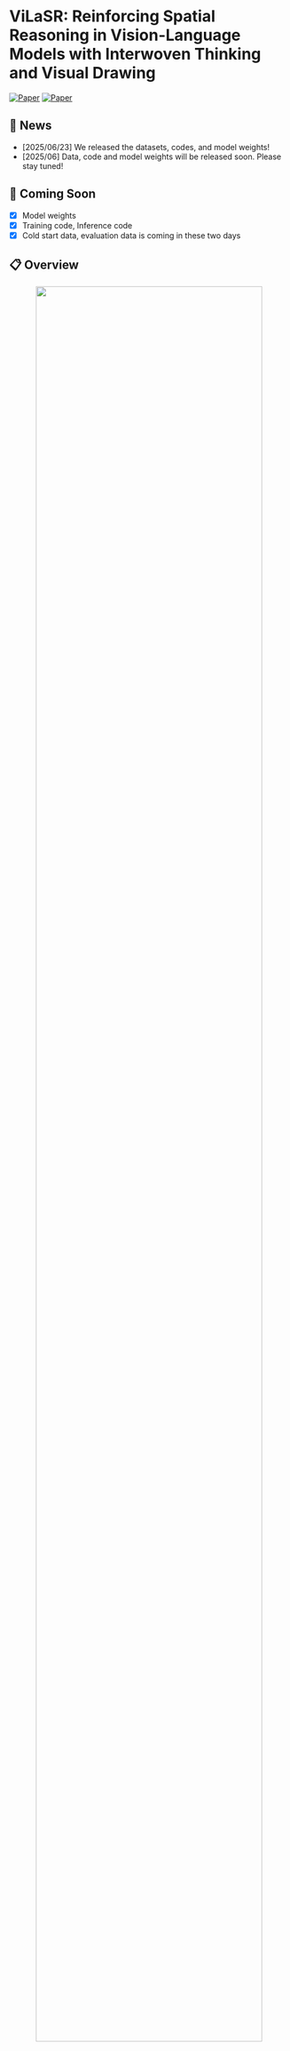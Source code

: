 # ViLaSR: Reinforcing Spatial Reasoning in Vision-Language Models with Interwoven Thinking and Visual Drawing

<!-- <div align="center"> -->
[![Paper](https://img.shields.io/badge/Paper-Arxiv-red)](https://arxiv.org/abs/2506.09965)
[![Paper](https://img.shields.io/badge/%F0%9F%A4%97%20Hugging%20Face-ViLaSR-blue)](https://huggingface.co/AntResearchNLP/ViLaSR)
<!-- [![License: MIT](https://img.shields.io/badge/License-MIT-blue.svg)](https://opensource.org/licenses/MIT) -->
<!-- </div> -->


## 📢 News
- [2025/06/23] We released the datasets, codes, and model weights!
- [2025/06] Data, code and model weights will be released soon. Please stay tuned! 

## 🚀 Coming Soon
- [x] Model weights  
- [x] Training code, Inference code 
- [x] Cold start data, evaluation data is coming in these two days

## 📋 Overview
<p align="center">
    <img src="./assets/ViLaSR.png" width="90%" height="90%">
</p>

> As textual reasoning with large language models (LLMs) has advanced significantly, there has been growing interest in enhancing the multimodal reasoning capabilities of large vision-language models (LVLMs). However, existing methods primarily approach multimodal reasoning in a straightforward, text-centric manner, where both reasoning and answer derivation are conducted purely through text, with the only difference being the presence of multimodal input. As a result, these methods often encounter fundamental limitations in spatial reasoning tasks that demand precise geometric understanding and continuous spatial tracking—capabilities that humans achieve through mental visualization and manipulation. To address the limitations, we propose drawing to reason in space, a novel paradigm that enables LVLMs to reason through elementary drawing operations in the visual space. By equipping models with basic drawing operations, including annotating bounding boxes and drawing auxiliary lines, we empower them to express and analyze spatial relationships through direct visual manipulation, meanwhile avoiding the performance ceiling imposed by specialized perception tools in previous tool-integrated reasoning approaches. To cultivate this capability, we develop a three-stage training framework: cold-start training with synthetic data to establish basic drawing abilities, reflective rejection sampling to enhance self-reflection behaviors, and reinforcement learning to directly optimize for target rewards. Extensive experiments demonstrate that our model, named VILASR, consistently outperforms existing methods across diverse spatial reasoning benchmarks, involving maze navigation, static spatial reasoning, video-based reasoning, and multi-view-based reasoning tasks, with an average improvement of 18.4%. Ablation studies reveal the critical role of each training stage, where reflective rejection sampling strengthens the model’s self-correction capabilities, and reinforcement learning effectively unlocks its reasoning potential.


## Quickstart

### 0. Setup

```
conda create -n vilasr python=3.10.16
conda activate vilasr
sh setup.sh

# LLaMA-Factory setup
git clone https://github.com/hiyouga/LLaMA-Factory.git            
# Alternatively, use your local copy of LLaMA-Factory
cd LLaMA-Factory
pip install -e ".[torch,metrics]"
cd ..
```

### 1. Data Preparation
Download the cold-start, reflective rejection sampling and reinforcement learning dataset [ViLaSR-data](https://huggingface.co/datasets/AntResearchNLP/ViLaSR-data). Put the downloaded dataset to `ViLaSR-data`.

Then unzip the data
```
python unzip.py
```


The `dataset_info.json` has been formatted in accordance with the [formatting guidelines]((https://github.com/hiyouga/LLaMA-Factory/blob/main/data/README.md)) for instruction tuning.


For example:
```
"vqa_cold_start": {
		"file_name": "cold_start/vqa.json",
		"formatting": "sharegpt",
		"columns": {
			"messages": "conversations",
			"images": "images"
		},
		"tags": {
			"role_tag": "role",
			"content_tag": "content",
			"user_tag": "user",
			"assistant_tag": "assistant",
			"system_tag": "system"
		}
	},
"SR_91k_reflective": {
		"file_name": "reflective_rejection_sampling/SR_91k.json",
		"formatting": "sharegpt",
		"columns": {
			"messages": "conversations",
			"images": "images"
		},
		"tags": {
			"role_tag": "role",
			"content_tag": "content",
			"user_tag": "user",
			"assistant_tag": "assistant",
			"system_tag": "system"
		}
	}
```

The `ViLaSR-data` directory includes cold_start, reflective rejection sampling and reinforcement learning data. Its structure should be (we omit the detailed structure):
```
│──cold_start
│	 ├──GPT4Scene/
│	 ├──maze/
│	 ├──SR_91k/
│	 ├──vqa/
│	 ├──GPT4Scene.json
│	 ├──maze.json
│	 ├──SR_91k.json
│	 ├──vqa.json
│──reflective_rejection_sampling
│	 ├──GPT4Scene
│	 │	 ├──...
│	 ├──...
│──rl
│	 ├──GPT4Scene-All
│	 │	 ├──...
│	 ├──vilasr_rl_data.json
│──dataset_info.json
```

### 2. Training
#### 2.1 Cold-start

We use [LLaMA-Factory](https://github.com/hiyouga/LLaMA-Factory) to finetune the model and put the training script in `train/cold_start`. You can use `8` or `4*8` GPUs of 80G memory to train it. And we recommend use multiple nodes for distributed training (refer to [distributed training on multiple nodes](https://github.com/hiyouga/LLaMA-Factory/blob/main/examples/README.md#full-parameter-fine-tuning)).

You should replace the path of ViLaSR-ColdStart-33k dataset for the `config_cold_start.yaml`, such as `train/cold_start/vilasr_full_qwen2.5_vl_7b/config_cold_start.yaml`.

```
dataset: vqa_cold_start,maze_cold_start,GPT4Scene_cold_start,SR_91k_cold_start    # specify dataset name
dataset_dir: /path/to/ViLaSR-data     # the ViLaSR-data path
```

Then, use the following script to start the training.

```
cd ViLaSR
bash train/cold_start/vilasr_full_qwen2.5_vl_7b_32gpu/train_cold_start.sh   # for distributed training
bash train/cold_start/vilasr_full_qwen2.5_vl_7b_8gpu/train_cold_start.sh    # for single gpu training
```

#### 2.2 Reflective Rejection Sampling

You should replace the path of ViLaSR-RSS-8k dataset for the `config_reflective.yaml`, such as `train/reflective_rejection_sampling/vilasr_full_qwen2.5_vl_7b/config_reflective.yaml`.

```
dataset: vqa_reflective,maze_reflective,GPT4Scene_reflective,SR_91k_reflective    # specify dataset name
dataset_dir: /path/to/ViLaSR-data                                                 # the ViLaSR-data path
```

Then, use the following script to start the training.

```
cd ViLaSR
bash train/reflective_rejection_sampling/vilasr_full_qwen2.5_vl_7b/train_reflective.sh
```

#### 2.3 RL Training

We use [EasyR1](https://github.com/hiyouga/EasyR1) to train the model by reinforcement learning and put the training script in `train/rl`. You can use `8` or `4*8` GPUs of 80G memory to train it. We recommend use `ray` for multi-node training, refer to [EasyR1 in Multi-node](https://github.com/hiyouga/EasyR1?tab=readme-ov-file#how-to-run-70b-model-in-multi-node-environment)

Then, use the following script to start the training.

```
cd ViLaSR
## if use distributed training, start ray head node and worker node first.
bash train/rl/train_grpo.sh       
```

### 3. Inference & Evaluation

You can download the pretrained models:
- [ViLaSR](https://huggingface.co/AntResearchNLP/ViLaSR)
- [ViLaSR-cold-start](https://huggingface.co/AntResearchNLP/ViLaSR-cold-start)

Then, update the checkpoint path in the following line of `eval/infer.sh` with the actual path where you saved the downloaded models:
```
# The MODE variable can be set to: [zero_shot, cold_start, reflective, rl]. This helps distinguish between different stages or settings.
CKPT=/path/to/ckpt
MODE=xxx  
```

As we modify the benchmark files for unified evaluation, we recommend using our provided json files and scripts for evaluation.

The json files and images can be downloaded at: [ViLaSR-eval](https://huggingface.co/datasets/AntResearchNLP/ViLaSR-eval), put them in `./benchmark/`.

After configuration, run the inference script:

```
sh eval/infer.sh
```

Finally, conduct evaluation on the results:

```
sh eval/evaluate.sh
```

## Acknowledgment

We sincerely appreciate the valuable contributions from the open-source community. This work builds upon the following projects: [LLaMA-Factory](https://github.com/hiyouga/LLaMA-Factory), [verl](https://github.com/volcengine/verl) and [EasyR1](https://github.com/hiyouga/EasyR1).

## 📖 Citation
If you find our work helpful, please cite our paper:
```bibtex
@misc{wu2025reinforcingspatialreasoningvisionlanguage,
      title={Reinforcing Spatial Reasoning in Vision-Language Models with Interwoven Thinking and Visual Drawing}, 
      author={Junfei Wu and Jian Guan and Kaituo Feng and Qiang Liu and Shu Wu and Liang Wang and Wei Wu and Tieniu Tan},
      year={2025},
      eprint={2506.09965},
      archivePrefix={arXiv},
      primaryClass={cs.CV},
      url={https://arxiv.org/abs/2506.09965}, 
}
```


